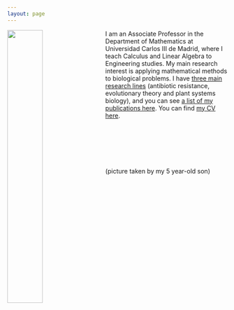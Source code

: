 ```yaml
---
layout: page
---
```


<img align="left" style="padding-right: 20px;" src="https://github.com/PabloCatalan/pablocatalan.github.io/raw/master/cv2024_edit.png" width="40%" height="40%"> I am an Associate Professor in the Department of Mathematics at Universidad Carlos III de Madrid, where I teach Calculus and Linear Algebra to Engineering studies. My main research interest is applying mathematical methods to biological problems. I have [three main research lines](/research) (antibiotic resistance, evolutionary theory and plant systems biology), and you can see [a list of my publications here](/publications). You can find [my CV here](/pablocatalan_cveng.pdf).

<br/><br/>

<br/><br/>

(picture taken by my 5 year-old son)
